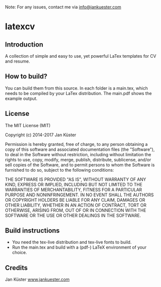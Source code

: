 Note: For any issues, contact me via [info@jankuester.com](mailto:info@jankuester.com)

latexcv
=======

Introduction
------------

A collection of simple and easy to use, yet powerful LaTex templates for CV and resume.


How to build?
------------------

You can build them from this source. In each folder is a main.tex, which needs to be compiled by your LaTex distribution. The main.pdf shows the example output.


License
-------

The MIT License (MIT)

Copyright (c) 2014-2017 Jan Küster

Permission is hereby granted, free of charge, to any person obtaining a copy
of this software and associated documentation files (the "Software"), to deal
in the Software without restriction, including without limitation the rights
to use, copy, modify, merge, publish, distribute, sublicense, and/or sell
copies of the Software, and to permit persons to whom the Software is
furnished to do so, subject to the following conditions:
	
THE SOFTWARE IS PROVIDED "AS IS", WITHOUT WARRANTY OF ANY KIND, EXPRESS OR
IMPLIED, INCLUDING BUT NOT LIMITED TO THE WARRANTIES OF MERCHANTABILITY,
FITNESS FOR A PARTICULAR PURPOSE AND NONINFRINGEMENT. IN NO EVENT SHALL THE
AUTHORS OR COPYRIGHT HOLDERS BE LIABLE FOR ANY CLAIM, DAMAGES OR OTHER
LIABILITY, WHETHER IN AN ACTION OF CONTRACT, TORT OR OTHERWISE, ARISING FROM,
OUT OF OR IN CONNECTION WITH THE SOFTWARE OR THE USE OR OTHER DEALINGS IN
THE SOFTWARE.


Build instructions
------------------

- You need the tex-live distribution and tex-live fonts to build.
- Run the main.tex and build with a (pdf-) LaTeX environment of your choice.


Credits
-------

Jan Küster
www.jankuester.com
